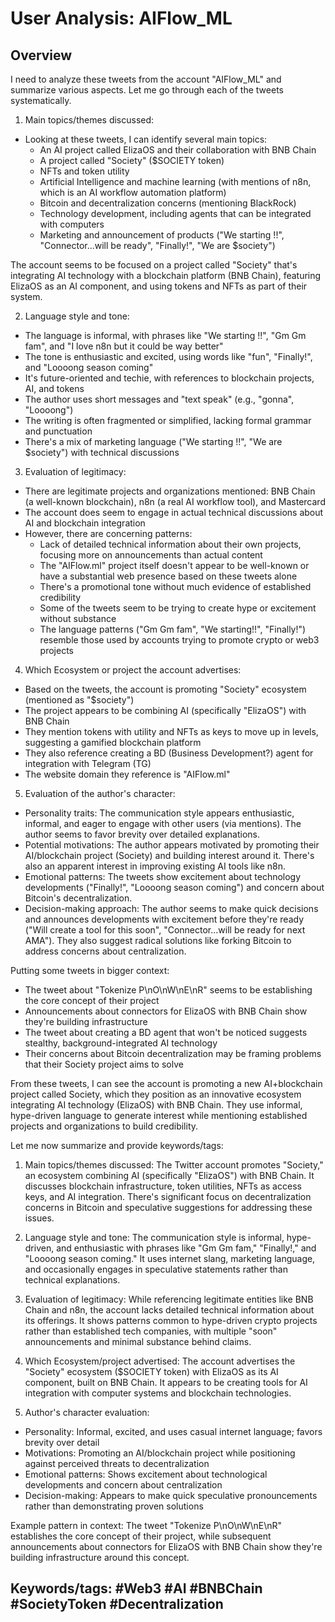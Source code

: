 # User Analysis: AIFlow_ML

## Overview

<think>
I need to analyze these tweets from the account "AIFlow_ML" and summarize various aspects. Let me go through each of the tweets systematically.

1. Main topics/themes discussed:
- Looking at these tweets, I can identify several main topics:
  - An AI project called ElizaOS and their collaboration with BNB Chain
  - A project called "Society" ($SOCIETY token)
  - NFTs and token utility
  - Artificial Intelligence and machine learning (with mentions of n8n, which is an AI workflow automation platform)
  - Bitcoin and decentralization concerns (mentioning BlackRock)
  - Technology development, including agents that can be integrated with computers
  - Marketing and announcement of products ("We starting !!", "Connector...will be ready", "Finally!", "We are $society")
  
The account seems to be focused on a project called "Society" that's integrating AI technology with a blockchain platform (BNB Chain), featuring ElizaOS as an AI component, and using tokens and NFTs as part of their system.

2. Language style and tone:
- The language is informal, with phrases like "We starting !!", "Gm Gm fam", and "I love n8n but it could be way better"
- The tone is enthusiastic and excited, using words like "fun", "Finally!", and "Loooong season coming"
- It's future-oriented and techie, with references to blockchain projects, AI, and tokens
- The author uses short messages and "text speak" (e.g., "gonna", "Loooong")
- The writing is often fragmented or simplified, lacking formal grammar and punctuation
- There's a mix of marketing language ("We starting !!", "We are $society") with technical discussions

3. Evaluation of legitimacy:
- There are legitimate projects and organizations mentioned: BNB Chain (a well-known blockchain), n8n (a real AI workflow tool), and Mastercard
- The account does seem to engage in actual technical discussions about AI and blockchain integration
- However, there are concerning patterns:
  - Lack of detailed technical information about their own projects, focusing more on announcements than actual content
  - The "AIFlow.ml" project itself doesn't appear to be well-known or have a substantial web presence based on these tweets alone
  - There's a promotional tone without much evidence of established credibility
  - Some of the tweets seem to be trying to create hype or excitement without substance
  - The language patterns ("Gm Gm fam", "We starting!!", "Finally!") resemble those used by accounts trying to promote crypto or web3 projects
  
4. Which Ecosystem or project the account advertises:
- Based on the tweets, the account is promoting "Society" ecosystem (mentioned as "$society")
- The project appears to be combining AI (specifically "ElizaOS") with BNB Chain
- They mention tokens with utility and NFTs as keys to move up in levels, suggesting a gamified blockchain platform
- They also reference creating a BD (Business Development?) agent for integration with Telegram (TG)
- The website domain they reference is "AIFlow.ml"

5. Evaluation of the author's character:
- Personality traits: The communication style appears enthusiastic, informal, and eager to engage with other users (via mentions). The author seems to favor brevity over detailed explanations.
- Potential motivations: The author appears motivated by promoting their AI/blockchain project (Society) and building interest around it. There's also an apparent interest in improving existing AI tools like n8n.
- Emotional patterns: The tweets show excitement about technology developments ("Finally!", "Loooong season coming") and concern about Bitcoin's decentralization.
- Decision-making approach: The author seems to make quick decisions and announces developments with excitement before they're ready ("Will create a tool for this soon", "Connector...will be ready for next AMA"). They also suggest radical solutions like forking Bitcoin to address concerns about centralization.

Putting some tweets in bigger context:
- The tweet about "Tokenize P\nO\nW\nE\nR" seems to be establishing the core concept of their project
- Announcements about connectors for ElizaOS with BNB Chain show they're building infrastructure
- The tweet about creating a BD agent that won't be noticed suggests stealthy, background-integrated AI technology
- Their concerns about Bitcoin decentralization may be framing problems that their Society project aims to solve

From these tweets, I can see the account is promoting a new AI+blockchain project called Society, which they position as an innovative ecosystem integrating AI technology (ElizaOS) with BNB Chain. They use informal, hype-driven language to generate interest while mentioning established projects and organizations to build credibility.

Let me now summarize and provide keywords/tags:
</think>

1. Main topics/themes discussed:
The Twitter account promotes "Society," an ecosystem combining AI (specifically "ElizaOS") with BNB Chain. It discusses blockchain infrastructure, token utilities, NFTs as access keys, and AI integration. There's significant focus on decentralization concerns in Bitcoin and speculative suggestions for addressing these issues.

2. Language style and tone:
The communication style is informal, hype-driven, and enthusiastic with phrases like "Gm Gm fam," "Finally!," and "Loooong season coming." It uses internet slang, marketing language, and occasionally engages in speculative statements rather than technical explanations.

3. Evaluation of legitimacy:
While referencing legitimate entities like BNB Chain and n8n, the account lacks detailed technical information about its offerings. It shows patterns common to hype-driven crypto projects rather than established tech companies, with multiple "soon" announcements and minimal substance behind claims.

4. Which Ecosystem/project advertised:
The account advertises the "Society" ecosystem ($SOCIETY token) with ElizaOS as its AI component, built on BNB Chain. It appears to be creating tools for AI integration with computer systems and blockchain technologies.

5. Author's character evaluation:
- Personality: Informal, excited, and uses casual internet language; favors brevity over detail
- Motivations: Promoting an AI/blockchain project while positioning against perceived threats to decentralization
- Emotional patterns: Shows excitement about technological developments and concern about centralization
- Decision-making: Appears to make quick speculative pronouncements rather than demonstrating proven solutions

Example pattern in context:
The tweet "Tokenize P\nO\nW\nE\nR" establishes the core concept of their project, while subsequent announcements about connectors for ElizaOS with BNB Chain show they're building infrastructure around this concept.

Keywords/tags: #Web3 #AI #BNBChain #SocietyToken #Decentralization
---
